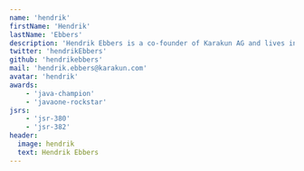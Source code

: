 ```yaml
---
name: 'hendrik'
firstName: 'Hendrik'
lastName: 'Ebbers'
description: 'Hendrik Ebbers is a co-founder of Karakun AG and lives in Dortmund, Germany. He is the founder and leader of the Java User Group Dortmund and gives talks and presentations in user groups and conferences. His JavaFX book "Mastering JavaFX 8 Controls" was released 2014 by Oracle press. Hendrik is JavaOne Rockstar, JSR expert group member and Java Champion.'
twitter: 'hendrikEbbers'
github: 'hendrikebbers'
mail: 'hendrik.ebbers@karakun.com'
avatar: 'hendrik'
awards:
    - 'java-champion'
    - 'javaone-rockstar'
jsrs:
    - 'jsr-380'
    - 'jsr-382'
header:
  image: hendrik
  text: Hendrik Ebbers
---
```

